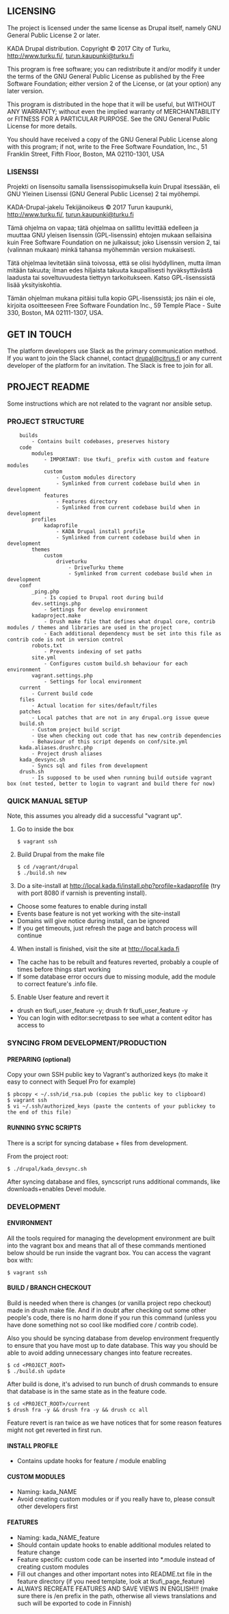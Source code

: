 ## LICENSING

The project is licensed under the same license as Drupal itself, namely
GNU General Public License 2 or later.

KADA Drupal distribution.
		Copyright © 2017 City of Turku, http://www.turku.fi/, turun.kaupunki@turku.fi

This program is free software; you can redistribute it and/or
modify it under the terms of the GNU General Public License
as published by the Free Software Foundation; either version 2
of the License, or (at your option) any later version.

This program is distributed in the hope that it will be useful,
but WITHOUT ANY WARRANTY; without even the implied warranty of
MERCHANTABILITY or FITNESS FOR A PARTICULAR PURPOSE.  See the
GNU General Public License for more details.

You should have received a copy of the GNU General Public License
along with this program; if not, write to the Free Software
Foundation, Inc., 51 Franklin Street, Fifth Floor, Boston,
MA 02110-1301, USA

### LISENSSI

Projekti on lisensoitu samalla lisenssisopimuksella kuin Drupal itsessään,
eli GNU Yleinen Lisenssi (GNU General Public License) 2 tai myöhempi.

KADA-Drupal-jakelu
Tekijänoikeus © 2017 Turun kaupunki, http://www.turku.fi/, turun.kaupunki@turku.fi

Tämä ohjelma on vapaa; tätä ohjelmaa on sallittu levittää edelleen
ja muuttaa GNU yleisen lisenssin (GPL-lisenssin) ehtojen mukaan
sellaisina kuin Free Software Foundation on ne julkaissut; joko
Lisenssin version 2, tai (valinnan mukaan) minkä tahansa myöhemmän
version mukaisesti.

Tätä ohjelmaa levitetään siinä toivossa, että se olisi hyödyllinen,
mutta ilman mitään takuuta; ilman edes hiljaista takuuta
kaupallisesti hyväksyttävästä laadusta tai soveltuvuudesta
tiettyyn tarkoitukseen. Katso GPL-lisenssistä lisää yksityiskohtia.

Tämän ohjelman mukana pitäisi tulla kopio GPL-lisenssistä; jos
näin ei ole, kirjoita osoitteeseen Free Software Foundation Inc.,
59 Temple Place - Suite 330, Boston, MA 02111-1307, USA.

## GET IN TOUCH

The platform developers use Slack as the primary communication method.
If you want to join the Slack channel, contact drupal@citrus.fi or
any current developer of the platform for an invitation. The Slack
is free to join for all.

## PROJECT README

Some instructions which are not related to the vagrant nor ansible
setup.

### PROJECT STRUCTURE

```<root>
	builds
		- Contains built codebases, preserves history
	code
		modules
			- IMPORTANT: Use tkufi_ prefix with custom and feature modules
			custom
				- Custom modules directory
				- Symlinked from current codebase build when in development
			features
				- Features directory
				- Symlinked from current codebase build when in development
		profiles
			kadaprofile
				- KADA Drupal install profile
				- Symlinked from current codebase build when in development
		themes
			custom
				driveturku
					- DriveTurku theme
					- Symlinked from current codebase build when in development
	conf
		_ping.php
			- Is copied to Drupal root during build
		dev.settings.php
			- Settings for develop environment
		kadaproject.make
			- Drush make file that defines what drupal core, contrib modules / themes and libraries are used in the project
			- Each additional dependency must be set into this file as contrib code is not in version control
		robots.txt
			- Prevents indexing of set paths
		site.yml
			- Configures custom build.sh behaviour for each environment
		vagrant.settings.php
			- Settings for local environment
	current
		- Current build code
	files
		- Actual location for sites/default/files
	patches
		- Local patches that are not in any drupal.org issue queue
	build.sh
		- Custom project build script
		- Use when checking out code that has new contrib dependencies
		- Behaviour of this script depends on conf/site.yml
	kada.aliases.drushrc.php
		- Project drush aliases
	kada_devsync.sh
		- Syncs sql and files from development
	drush.sh
		- Is supposed to be used when running build outside vagrant box (not tested, better to login to vagrant and build there for now)
```

### QUICK MANUAL SETUP

Note, this assumes you already did a successful "vagrant up".

1. Go to inside the box
   ```
   $ vagrant ssh
   ```
2. Build Drupal from the make file
   ```
   $ cd /vagrant/drupal
   $ ./build.sh new
   ```
3. Do a site-install at http://local.kada.fi/install.php?profile=kadaprofile (try with port 8080 if varnish is preventing install).
  - Choose some features to enable during install
  - Events base feature is not yet working with the site-install
  - Domains will give notice during install, can be ignored
  - If you get timeouts, just refresh the page and batch process will continue
4. When install is finished, visit the site at http://local.kada.fi
  - The cache has to be rebuilt and features reverted, probably a couple of times before things start working
  - If some database error occurs due to missing module, add the module to correct feature's .info file.
5. Enable User feature and revert it
  - drush en tkufi_user_feature -y; drush fr tkufi_user_feature -y
  - You can login with editor:secretpass to see what a content editor has access to

### SYNCING FROM DEVELOPMENT/PRODUCTION

#### PREPARING (optional)

Copy your own SSH public key to Vagrant's authorized keys (to make it easy to connect with Sequel Pro for example)

```
$ pbcopy < ~/.ssh/id_rsa.pub (copies the public key to clipboard)
$ vagrant ssh
$ vi ~/.ssh/authorized_keys (paste the contents of your publickey to the end of this file)
```
#### RUNNING SYNC SCRIPTS

There is a script for syncing database + files from development.

From the project root:
```
$ ./drupal/kada_devsync.sh
```

After syncing database and files, syncscript runs additional commands, like downloads+enables Devel module.

### DEVELOPMENT

#### ENVIRONMENT

All the tools required for managing the development environment are built into the vagrant box and means that all of these commands mentioned below should be run inside the vagrant box. You can access the vagrant box with:

```
$ vagrant ssh
```

#### BUILD / BRANCH CHECKOUT

Build is needed when there is changes (or vanilla project repo checkout) made in drush make file. And if in doubt after checking out some other people's code, there is no harm done if you run this command (unless you have done something not so cool like modified core / contrib code).

Also you should be syncing database from develop environment frequently to ensure that you have most up to date database. This way you should be able to avoid adding unnecessary changes into feature recreates.

```
$ cd <PROJECT_ROOT>
$ ./build.sh update
```

After build is done, it's advised to run bunch of drush commands to ensure that database is in the same state as in the feature code.

```
$ cd <PROJECT_ROOT>/current
$ drush fra -y && drush fra -y && drush cc all
```

Feature revert is ran twice as we have notices that for some reason features might not get reverted in first run.

#### INSTALL PROFILE

* Contains update hooks for feature / module enabling

#### CUSTOM MODULES

* Naming: kada_NAME
* Avoid creating custom modules or if you really have to, please consult other developers first

#### FEATURES

- Naming: kada_NAME_feature
- Should contain update hooks to enable additional modules related to feature change
- Feature specific custom code can be inserted into *.module instead of creating custom modules
- Fill out changes and other important notes into README.txt file in the feature directory (if you need template, look at tkufi_page_feature)
- ALWAYS RECREATE FEATURES AND SAVE VIEWS IN ENGLISH!!! (make sure there is /en prefix in the path, otherwise all views translations and such will be exported to code in Finnish)
